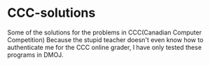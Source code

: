 # CCC-solutions
Some of the solutions for the problems in CCC(Canadian Computer Competition)
Because the stupid teacher doesn't even know how to authenticate me for the CCC online grader, I have only tested these programs in DMOJ.

